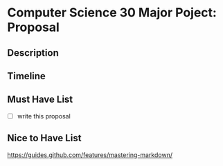 # Computer Science 30 Major Poject: Proposal
## Description 

## Timeline

## Must Have List
- [ ] write this proposal
## Nice to Have List



https://guides.github.com/features/mastering-markdown/ 
